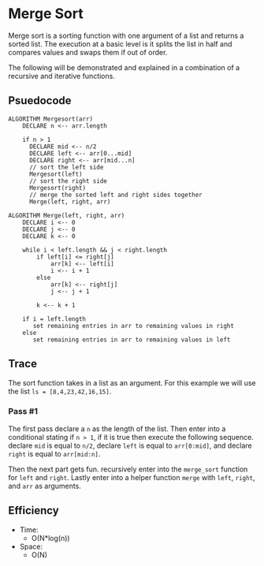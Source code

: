 # Merge Sort

Merge sort is a sorting function with one argument of a list and returns a sorted list. The execution at a basic level is it splits the list in half and compares values and swaps them if out of order.

The following will be demonstrated and explained in a combination of a recursive and iterative functions.

## Psuedocode

```
ALGORITHM Mergesort(arr)
    DECLARE n <-- arr.length

    if n > 1
      DECLARE mid <-- n/2
      DECLARE left <-- arr[0...mid]
      DECLARE right <-- arr[mid...n]
      // sort the left side
      Mergesort(left)
      // sort the right side
      Mergesort(right)
      // merge the sorted left and right sides together
      Merge(left, right, arr)

ALGORITHM Merge(left, right, arr)
    DECLARE i <-- 0
    DECLARE j <-- 0
    DECLARE k <-- 0

    while i < left.length && j < right.length
        if left[i] <= right[j]
            arr[k] <-- left[i]
            i <-- i + 1
        else
            arr[k] <-- right[j]
            j <-- j + 1

        k <-- k + 1

    if i = left.length
       set remaining entries in arr to remaining values in right
    else
       set remaining entries in arr to remaining values in left

```

## Trace

The sort function takes in a list as an argument. For this example we will use the list ```ls = [8,4,23,42,16,15]```.

### Pass #1

The first pass declare a ```n``` as the length of the list. Then enter into a conditional stating if ```n > 1```, if it is true then execute the following sequence. declare ```mid``` is equal to ```n/2```, declare ```left``` is equal to ```arr[0:mid]```, and declare ```right``` is equal to ```arr[mid:n]```.

Then the next part gets fun. recursively enter into the ```merge_sort``` function for ```left``` and ```right```. Lastly enter into a helper function ```merge``` with ```left```, ```right```, and ```arr``` as arguments.

## Efficiency

- Time:
  - O(N*log(n))
- Space:
  - O(N)
